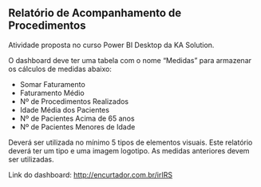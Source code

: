 ## Relatório de Acompanhamento de Procedimentos
Atividade proposta no curso Power BI Desktop da KA Solution.

O dashboard deve ter uma tabela com o nome “Medidas” para armazenar os cálculos de medidas abaixo:
* Somar Faturamento
* Faturamento Médio
* Nº de Procedimentos Realizados
* Idade Média dos Pacientes
* Nº de Pacientes Acima de 65 anos
* Nº de Pacientes Menores de Idade

Deverá ser utilizada no mínimo 5 tipos de elementos visuais. 
Este relatório deverá ter um tipo e uma imagem logotipo.
As medidas anteriores devem ser utilizadas.

Link do dashboard: http://encurtador.com.br/irIRS
